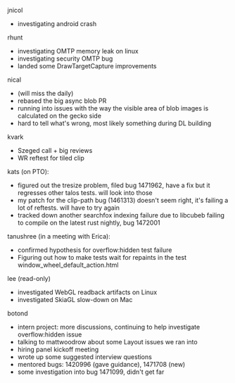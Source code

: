 jnicol
 * investigating android crash

rhunt
 * investigating OMTP memory leak on linux
 * investigating security OMTP bug
 * landed some DrawTargetCapture improvements

nical
 * (will miss the daily)
 * rebased the big async blob PR
 * running into issues with the way the visible area of blob images is calculated on the gecko side
  * hard to tell what's wrong, most likely something during DL building

kvark
 * Szeged call + big reviews
 * WR reftest for tiled clip

kats (on PTO):
 * figured out the tresize problem, filed bug 1471962, have a fix but it regresses other talos tests. will look into those
 * my patch for the clip-path bug (1461313) doesn't seem right, it's failing a lot of reftests. will have to try again
 * tracked down another searchfox indexing failure due to libcubeb failing to compile on the latest rust nightly, bug 1472001

tanushree (in a meeting with Erica):
 * confirmed hypothesis for overflow:hidden test failure 
  * Figuring out how to make tests wait for repaints in the test window_wheel_default_action.html

lee (read-only)
 * investigated WebGL readback artifacts on Linux
 * investigated SkiaGL slow-down on Mac

botond
 * intern project: more discussions, continuing to help investigate overflow:hidden issue 
  * talking to mattwoodrow about some Layout issues we ran into 
 * hiring panel kickoff meeting 
  * wrote up some suggested interview questions
 * mentored bugs: 1420996 (gave guidance), 1471708 (new) 
 * some investigation into bug 1471099, didn't get far
